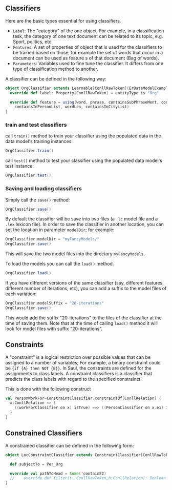 ## Classifiers
Here are the basic types essential for using classifiers.

  - `Label`: The "category" of the one object. For example, in a classification task, the category
  of one text  document can be related to its topic, e.g. Sport, politics, etc.
  - `Features`: A set of properties of object that is used for the classifiers to be trained based on
  those, for example the set of words that occur in a document can be used as feature s of that document (Bag of words).
  - `Parameters`: Variables used to fine tune the classifier. It differs from one type of classification method to another.

A classifier can be defined in the following way:

```scala
object OrgClassifier extends Learnable[ConllRawToken](ErDataModelExample) {
  override def label: Property[ConllRawToken] = entityType is "Org"

  override def feature = using(word, phrase, containsSubPhraseMent, containsSubPhraseIng,
    containsInPersonList, wordLen, containsInCityList)
}
```
### train and test classifiers

call `train()` method to train your classifier using the populated data in the data model's training instances:

```scala
OrgClassifier.train()
```
call `test()` method to test your classifier using the populated data model's test instance:

 ```scala
 OrgClassifier.test()
```

### Saving and loading classifiers
 Simply call the `save()` method:
```scala
OrgClassifier.save()
```

By default the classifier will be save into two files (a `.lc` model file and a `.lex` lexicon file). In order to
 save the classifier in another location, you can set the location in parameter `modelDir`; for example:
```scala
OrgClassifier.modelDir = "myFancyModels/"
OrgClassifier.save()
```
This will save the two model files into the directory `myFancyModels`.

To load the models you can call the `load()` method.
```scala
OrgClassifier.load()
```

If you have different versions of the same classifier (say, different features, different number of iterations, etc),
you can add a suffix to the model files of each variation:
```scala
OrgClassifier.modelSuffix = "20-iterations"
OrgClassifier.save()
```

This would add the suffix "20-iterations" to the files of the classifier at the time of saving them. Note that at
the time of calling `load()` method it will look for model files with suffix "20-iterations".

## Constraints
A "constraint" is a logical restriction over possible values that can be assigned to a number of variables;
For example, a binary constraint could be `{if {A} then NOT {B}}`.
In Saul, the constraints are defined for the assignments to class labels.
A constraint classifiers is a classifier that predicts the class labels with regard to the specified constraints.

This is done with the following construct

```scala
val PersonWorkFor=ConstraintClassifier.constraintOf[ConllRelation] {
  x:ConllRelation => {
    ((workForClassifier on x) isTrue) ==> ((PersonClassifier on x.e1) isTrue)
  }
}
```

## Constrained Classifiers
A constrained classifier can be defined in the following form:

```scala
object LocConstraintClassifier extends ConstraintClassifier[ConllRawToken, ConllRelation](ErDataModelExample, LocClassifier) {

  def subjectTo = Per_Org

  override val pathToHead = Some('containE2)
  //    override def filter(t: ConllRawToken,h:ConllRelation): Boolean = t.wordId==h.wordId2
}
```
